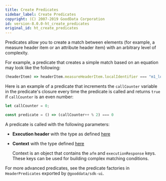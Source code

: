 ```yaml
---
title: Create Predicates
sidebar_label: Create Predicates
copyright: (C) 2007-2019 GoodData Corporation
id: version-8.0.0-ht_create_predicates
original_id: ht_create_predicates
---
```


Predicates allow you to create a match between elements (for example, a measure header item or an attribute header item) with an arbitrary level of complexity.

For example, a predicate that creates a simple match based on an equation may look like the following:

```javascript
(headerItem) => headerItem.measureHeaderItem.localIdentifier === "m1_localIdentifier"
```

Here is an example of a predicate that increments the `callCounter` variable in the predicate's closure every time the predicate is called and returns `true` if `callCounter` is an even number:

```javascript
let callCounter = 0;

const predicate = () => (callCounter++ % 2) === 0
```

A predicate is called with the following parameters:
* **Execution header** with the type as defined [here](https://github.com/gooddata/gooddata-react-components/blob/master/src/interfaces/MappingHeader.ts#L4)

* **Context** with the type defined [here](https://github.com/gooddata/gooddata-react-components/blob/master/src/interfaces/HeaderPredicate.ts#L6)

    Context is an object that contains the `afm` and `executionResponse` keys. These keys can be used for building complex matching conditions.

For more advanced predicates, see the predicate factories in `HeaderPredicates` exported by `@gooddata/sdk-ui`.
